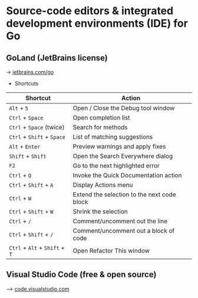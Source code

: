 # Source-code editors & integrated development environments (IDE) for Go

## GoLand (JetBrains license)

→ [jetbrains.com/go](https://www.jetbrains.com/go/)

* Shortcuts

| Shortcut                       | Action                                      |
|--------------------------------|---------------------------------------------|
| `Alt` + `5`                    | Open / Close the Debug tool window          |
| `Ctrl` + `Space`               | Open completion list                        |
| `Ctrl` + `Space` (twice)       | Search for methods                          |
| `Ctrl` + `Shift` + `Space`     | List of matching suggestions                |
| `Alt` + `Enter`                | Preview warnings and apply fixes            |
| `Shift` + `Shift`              | Open the Search Everywhere dialog           |
| `F2`                           | Go to the next highlighted error            |
| `Ctrl` + `Q`                   | Invoke the Quick Documentation action       |
| `Ctrl` + `Shift` + `A`         | Display Actions menu                        |
| `Ctrl` + `W`                   | Extend the selection to the next code block |
| `Ctrl` + `Shift` + `W`         | Shrink the selection                        |
| `Ctrl` + `/`                   | Comment/uncomment out the line              |
| `Ctrl` + `Shift` + `/`         | Comment/uncomment out a block of code       |
| `Ctrl` + `Alt` + `Shift` + `T` | Open Refactor This window                   |

## Visual Studio Code (free & open source)

⟶ [code.visualstudio.com](https://code.visualstudio.com/)
